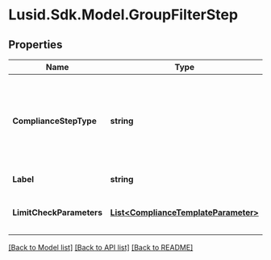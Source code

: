 # Lusid.Sdk.Model.GroupFilterStep

## Properties

Name | Type | Description | Notes
------------ | ------------- | ------------- | -------------
**ComplianceStepType** | **string** | . The available values are: FilterStep, GroupByStep, GroupFilterStep, BranchStep, RecombineStep, CheckStep, PercentCheckStep | 
**Label** | **string** | The label of the compliance step | 
**LimitCheckParameters** | [**List&lt;ComplianceTemplateParameter&gt;**](ComplianceTemplateParameter.md) | Parameters required for an absolute limit check | 

[[Back to Model list]](../README.md#documentation-for-models) [[Back to API list]](../README.md#documentation-for-api-endpoints) [[Back to README]](../README.md)

